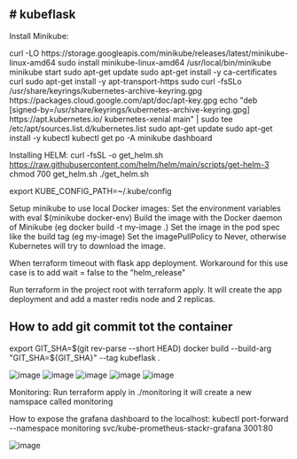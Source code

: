 <h2># kubeflask</h2>


<p>Install Minikube:</p>
  curl -LO https://storage.googleapis.com/minikube/releases/latest/minikube-linux-amd64
  sudo install minikube-linux-amd64 /usr/local/bin/minikube
  minikube start
  sudo apt-get update
  sudo apt-get install -y ca-certificates curl
  sudo apt-get install -y apt-transport-https
  sudo curl -fsSLo /usr/share/keyrings/kubernetes-archive-keyring.gpg https://packages.cloud.google.com/apt/doc/apt-key.gpg
  echo "deb [signed-by=/usr/share/keyrings/kubernetes-archive-keyring.gpg] https://apt.kubernetes.io/ kubernetes-xenial main" | sudo tee /etc/apt/sources.list.d/kubernetes.list
  sudo apt-get update
  sudo apt-get install -y kubectl
  kubectl get po -A
  minikube dashboard


Installing HELM:
  curl -fsSL -o get_helm.sh https://raw.githubusercontent.com/helm/helm/main/scripts/get-helm-3
  chmod 700 get_helm.sh
  ./get_helm.sh

  export KUBE_CONFIG_PATH=~/.kube/config

  Setup minikube to use local Docker images:
  Set the environment variables with eval $(minikube docker-env)
  Build the image with the Docker daemon of Minikube (eg docker build -t my-image .)
  Set the image in the pod spec like the build tag (eg my-image)
  Set the imagePullPolicy to Never, otherwise Kubernetes will try to download the image.

  When terraform timeout with flask app deployment. Workaround for this use case is to add wait = false to the "helm_release"

  Run terraform in the project root with terraform apply. It will create the app deployment and add a master redis node and 2 replicas.

<h2>How to add git commit tot the container</h2>
  export GIT_SHA=$(git rev-parse --short HEAD)
  docker build --build-arg "GIT_SHA=${GIT_SHA}" --tag kubeflask .

![image](https://user-images.githubusercontent.com/43659121/196551425-79788159-dbd5-4a01-9909-c246912d842d.png)
![image](https://user-images.githubusercontent.com/43659121/196551504-1a2ad5c5-8f21-47cd-b202-4d5ba12e9c5c.png)
![image](https://user-images.githubusercontent.com/43659121/196551587-5ec76232-cfb3-427b-9484-0a3d93d35c2b.png)
![image](https://user-images.githubusercontent.com/43659121/196551632-d482eb75-a8e3-4478-bafa-d28914a92c47.png)
![image](https://user-images.githubusercontent.com/43659121/196551680-0d22550d-aca8-408f-8ab2-bf0c775e1a63.png)


Monitoring:
Run terraform apply in ./monitoring it will create a new namspace called monitoring

How to expose the grafana dashboard to the localhost:
  kubectl port-forward --namespace monitoring svc/kube-prometheus-stackr-grafana 3001:80

![image](https://user-images.githubusercontent.com/43659121/196549799-a6f7567b-b095-41c8-8dfc-3d2964025e3b.png)
